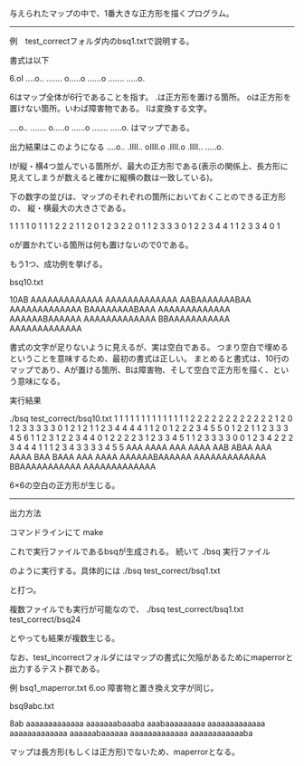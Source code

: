 与えられたマップの中で、1番大きな正方形を描くプログラム。

------------------------
例　test_correctフォルダ内のbsq1.txtで説明する。

書式は以下

6.oI
....o..
.......
o.....o
......o
.......
.....o.

6はマップ全体が6行であることを指す。
.は正方形を置ける箇所。
oは正方形を置けない箇所。いわば障害物である。
Iは変換する文字。

....o..
.......
o.....o
......o
.......
.....o.
はマップである。


出力結果はこのようになる
....o..
.IIII..
oIIII.o
.IIII.o
.IIII..
.....o.

Iが縦・横4つ並んでいる箇所が、最大の正方形である(表示の関係上、長方形に見えてしまうが数えると確かに縦横の数は一致している)。

下の数字の並びは、マップのそれぞれの箇所においておくことのできる正方形の、
縦・横最大の大きさである。

 1 1 1 1 0 1 1
 1 2 2 2 1 1 2
 0 1 2 3 2 2 0
 1 1 2 3 3 3 0
 1 2 2 3 4 4 1
 1 2 3 3 4 0 1

oが置かれている箇所は何も置けないので0である。


もう1つ、成功例を挙げる。

bsq10.txt 

10AB 
AAAAAAAAAAAAA
AAAAAAAAAAAAA
AABAAAAAAABAA
AAAAAAAAAAAAA
BAAAAAAAABAAA
AAAAAAAAAAAAA
AAAAAABAAAAAA
AAAAAAAAAAAAA
BBAAAAAAAAAAA
AAAAAAAAAAAAA


書式の文字が足りないように見えるが、実は空白である。
つまり空白で埋めるということを意味するため、最初の書式は正しい。
まとめると書式は、10行のマップであり、Aが置ける箇所、Bは障害物、そして空白で正方形を描く、という意味になる。


実行結果

./bsq test_correct/bsq10.txt 
 1 1 1 1 1 1 1 1 1 1 1 1 1
 1 2 2 2 2 2 2 2 2 2 2 2 2
 1 2 0 1 2 3 3 3 3 3 0 1 2
 1 2 1 1 2 3 4 4 4 4 1 1 2
 0 1 2 2 2 3 4 5 5 0 1 2 2
 1 1 2 3 3 3 4 5 6 1 1 2 3
 1 2 2 3 4 4 0 1 2 2 2 2 3
 1 2 3 3 4 5 1 1 2 3 3 3 3
 0 0 1 2 3 4 2 2 2 3 4 4 4
 1 1 1 2 3 4 3 3 3 3 4 5 5
AAA      AAAA
AAA      AAAA
AAB      ABAA
AAA      AAAA
BAA      BAAA
AAA      AAAA
AAAAAABAAAAAA
AAAAAAAAAAAAA
BBAAAAAAAAAAA
AAAAAAAAAAAAA

6×6の空白の正方形が生じる。


---------------------


出力方法

コマンドラインにて
make

これで実行ファイルであるbsqが生成される。
続いて
./bsq 実行ファイル

のように実行する。具体的には
./bsq test_correct/bsq1.txt 

と打つ。


複数ファイルでも実行が可能なので、
./bsq test_correct/bsq1.txt test_correct/bsq24 

とやっても結果が複数生じる。

なお、test_incorrectフォルダにはマップの書式に欠陥があるためにmaperrorと出力するテスト群である。

例
bsq1_maperror.txt
6.oo 障害物と置き換え文字が同じ。

bsq9abc.txt

8ab 
aaaaaaaaaaaaa
aaaaaaabaaaba
aaabaaaaaaaaa
aaaaaaaaaaaaa
aaaaaaaaaaaaa
aaaaaabaaaaaa
aaaaaaaaaaaaa
aaaaaaaaaaaaba

マップは長方形(もしくは正方形)でないため、maperrorとなる。







